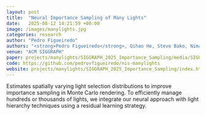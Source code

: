 ```yaml
---
layout: post
title:  "Neural Importance Sampling of Many Lights"
date:   2025-08-12 14:21:59 +00:00
image: /images/manylights.jpg
categories: research
author: "Pedro Figueiredo"
authors: "<strong>Pedro Figueiredo</strong>, Qihao He, Steve Bako, Nima Khademi Kalantari"
venue: "ACM SIGGRAPH"
paper: projects/manylights/SIGGRAPH_2025_Importance_Sampling/media/SIGGRAPH_2025_Importance_Sampling.pdf
code: https://github.com/pedrovfigueiredo/nis-manylights
website: projects/manylights/SIGGRAPH_2025_Importance_Sampling/index.html
---
```


Estimates spatially varying light selection distributions to improve importance sampling in Monte Carlo rendering. To efficiently manage hundreds or thousands of lights, we integrate our neural approach with light hierarchy techniques using a residual learning strategy.